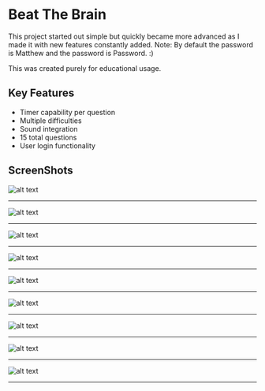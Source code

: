 # Beat The Brain

This project started out simple but quickly became more advanced as I made it with new features constantly added.
Note: By default the password is Matthew and the password is Password. :)

This was created purely for educational usage. 

## Key Features
- Timer capability per question
- Multiple difficulties
- Sound integration
- 15 total questions
- User login functionality

## ScreenShots

![alt text](https://i.imgur.com/X1dHhXo.png)
***

![alt text](https://i.imgur.com/eDCsoCg.png)
***

![alt text](https://i.imgur.com/jOlADWK.png)
***

![alt text](https://i.imgur.com/QuPTIrx.png)
***

![alt text](https://i.imgur.com/1ikRDh9.png)
***

![alt text](https://i.imgur.com/cnM2ilP.png)
***

![alt text](https://i.imgur.com/Bfqv3qX.png)
***

![alt text](https://i.imgur.com/InNYjnM.png)
***

![alt text](https://i.imgur.com/U6xsWrw.png)
***

